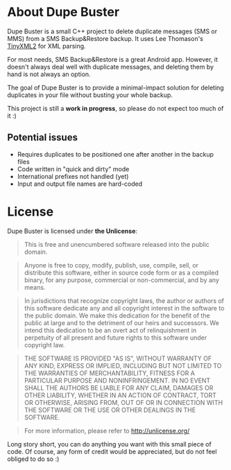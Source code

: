 # About Dupe Buster
Dupe Buster is a small C++ project to delete duplicate messages (SMS or MMS) from a SMS Backup&amp;Restore backup.
It uses Lee Thomason's [TinyXML2](http://www.grinninglizard.com/tinyxml2/) for XML parsing.

For most needs, SMS Backup&amp;Restore is a great Android app. However, it doesn't always deal well with duplicate messages, and deleting them by hand is not always an option.

The goal of Dupe Buster is to provide a minimal-impact solution for deleting duplicates in your file without busting your whole backup.

This project is still a **work in progress**, so please do not expect too much of it :)

## Potential issues
* Requires duplicates to be positioned one after another in the backup files
* Code written in "quick and dirty" mode
* International prefixes not handled (yet)
* Input and output file names are hard-coded

# License
Dupe Buster is licensed under **the Unlicense**:

> This is free and unencumbered software released into the public domain.

> Anyone is free to copy, modify, publish, use, compile, sell, or
> distribute this software, either in source code form or as a compiled
> binary, for any purpose, commercial or non-commercial, and by any
> means.

> In jurisdictions that recognize copyright laws, the author or authors
> of this software dedicate any and all copyright interest in the
> software to the public domain. We make this dedication for the benefit
> of the public at large and to the detriment of our heirs and
> successors. We intend this dedication to be an overt act of
> relinquishment in perpetuity of all present and future rights to this
> software under copyright law.

> THE SOFTWARE IS PROVIDED "AS IS", WITHOUT WARRANTY OF ANY KIND,
> EXPRESS OR IMPLIED, INCLUDING BUT NOT LIMITED TO THE WARRANTIES OF
> MERCHANTABILITY, FITNESS FOR A PARTICULAR PURPOSE AND NONINFRINGEMENT.
> IN NO EVENT SHALL THE AUTHORS BE LIABLE FOR ANY CLAIM, DAMAGES OR
> OTHER LIABILITY, WHETHER IN AN ACTION OF CONTRACT, TORT OR OTHERWISE,
> ARISING FROM, OUT OF OR IN CONNECTION WITH THE SOFTWARE OR THE USE OR
> OTHER DEALINGS IN THE SOFTWARE.

> For more information, please refer to <http://unlicense.org/>

Long story short, you can do anything you want with this small piece of code. Of course, any form of credit would be appreciated, but do not feel obliged to do so :)

